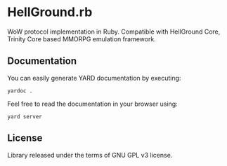 HellGround.rb
=============

WoW protocol implementation in Ruby. Compatible with HellGround Core,
Trinity Core based MMORPG emulation framework.

Documentation
-------------

You can easily generate YARD documentation by executing:

```
yardoc .
```

Feel free to read the documentation in your browser using:

```
yard server
```

License
-------

Library released under the terms of GNU GPL v3 license.
